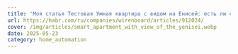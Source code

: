 ```yaml
---
title: 'Моя статья Тестовая Умная квартира с видом на Енисей: есть ли смысл в XIOT?'
url: https://habr.com/ru/companies/wirenboard/articles/912024/
cover: /img/articles/smart_apartment_with_view_of_the_yenisei.webp
date: 2025-05-23
category: home_automation
---
```

